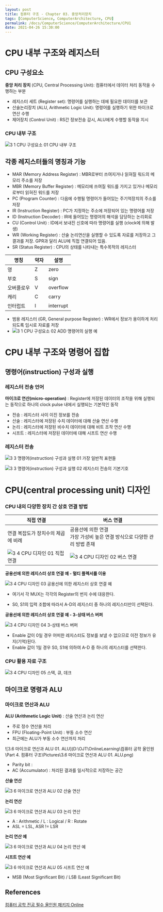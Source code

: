 ```yaml
---
layout: post
title: 컴퓨터 구조 - Chapter 03. 중앙처리장치
tags: [ComputerScience, ComputerArchitecture, CPU]
permalink: /docs/ComputerScience/ComputerArchitecture/CPU1
date: 2021-04-26 15:30:00
---
```

# CPU 내부 구조와 레지스터

## CPU 구성요소

**중앙 처리 장치** (CPU, Central Processing Unit): 컴퓨터에서 데이터 처리 동작을 수행하는 부분

- 레지스터 세트 (Register set): 명령어를 실행하는 데에 필요한 데이터를 보관
- 산술논리장치 (ALU, Arithmetic Logic Unit): 명령어를 실행하기 위한 마이크로 연산 수행
- 제어장치 (Control Unit) : RS간 정보전송 감시, ALU에게 수행할 동작을 지시

### CPU 내부 구조

![3 1 CPU 구성요소 01  CPU 내부 구조](https://user-images.githubusercontent.com/52024566/116038869-f9c1b100-a6a4-11eb-9eee-7fd20c462c4e.png)

## 각종 레지스터들의 명칭과 기능

- MAR (Memory Address Register) : MBR로부터 쓰여지거나 읽혀질 워드의 메모리 주소를 저장
- MBR (Memory Buffer Register) : 메모리에 쓰여질 워드를 가지고 있거나 메모리로부터 읽혀진 워드를 저장
- PC (Program Counter) : 다음에 수행될 명령어가 들어있는 주기억장치의 주소를 저장
- IR (Instruction Register) : PC가 지정하는 주소에 저장되어 있는 명령어를 저장
- ID (Instruction Decoder) : IR에 들어있는 명령어의 해석을 담당하는 논리회로
- CU (Control Unit) : ID에서 보내진 신호에 따라 명령어를 실행 (clock에 의해 발생)
- WR (Working Register) : 산술 논리연산을 실행할 수 있도록 자료를 저장하고 그 결과를 저장. GPR과 달리 ALU에 직접 연결되어 있음.
- SR (Status Register) : CPU의 상태를 나타내는 특수목적의 레지스터

| 명칭       | 약자 | 설명      |
| ---------- | ---- | --------- |
| 영         | Z    | zero      |
| 부호       | S    | sign      |
| 오버플로우 | V    | overflow  |
| 캐리       | C    | carry     |
| 인터럽트   | I    | interrupt |

- 범용 레지스터 (GR, General purpose Register) : WR에서 정보가 용이하게 처리되도록 임시로 자료를 저장
- ![3 1 CPU 구성요소 02  ADD 명령어의 실행 예](https://user-images.githubusercontent.com/52024566/116040258-c2540400-a6a6-11eb-9bc1-b706f851e368.png)

# CPU 내부 구조와 명령어 집합

## 명령어(instruction) 구성과 실행

### 레지스터 전송 언어

**마이크로 연산(micro-operation)** : Register에 저장된 데이터의 조작을 위해 실행되는 동작으로 하나의 clock pulse 내에서 실행되는 기본적인 동작

- 전송 : 레지스터 사이 이진 정보를 전송
- 산술 : 레지스터에 저장된 수치 데이터에 대해 산술 연산 수행
- 논리 : 레지스터에 저장된 비수치 데이터에 대해 비트 조작 연산 수행
- 시프트 : 레지스터에 저장된 데이터에 대해 시프트 연산 수행

### 레지스터 전송

![3 3 명령어(instruction) 구성과 실행 01  가장 일반적 표현들](https://user-images.githubusercontent.com/52024566/116047737-5f1a9f80-a6af-11eb-906c-9130c73ae6ae.png)

![3 3 명령어(instruction) 구성과 실행 02  레지스터 전송의 기본기호](https://user-images.githubusercontent.com/52024566/116047212-d00d8780-a6ae-11eb-9466-a8c2ec70481a.png)

# CPU(central processing unit) 디자인

### CPU 내의 다양한 장치 간 상호 연결 방법

| 직접 연결                                                    | 버스 연결                                                    |
| ------------------------------------------------------------ | ------------------------------------------------------------ |
| 연결 복잡도가 장치수의 제곱에 비례<br />                     | 공용선에 의한 연결<br />가장 가성비 높은 연결 방식으로 다양한 관리 방법 존재 |
| ![3 4 CPU 디자인 01  직접 연결](https://user-images.githubusercontent.com/52024566/116047980-a56ffe80-a6af-11eb-8e51-91c92a961b9d.png) | ![3 4 CPU 디자인 02  버스 연결](https://user-images.githubusercontent.com/52024566/116047984-a6a12b80-a6af-11eb-8323-2945de9256c4.png) |

**공용선에 의한 레지스터 상호 연결 예 - 멀티 플렉서를 이용** 

![3 4 CPU 디자인 03  공용선에 의한 레지스터 상호 연결 예](https://user-images.githubusercontent.com/52024566/116048671-5d9da700-a6b0-11eb-9062-ca6644ee77cc.png)

- 여기서 각 MUX는 각각의 Register의 번지 수에 대응한다. 

- S0, S1의 입력 조합에 따라서 A-D의 레지스터 중 하나의 레지스터만이 선택된다.

**공용선에 의한 레지스터 상호 연결 예 - 3-상태 버스 버퍼** 

![3 4 CPU 디자인 04  3-상태 버스 버퍼](https://user-images.githubusercontent.com/52024566/116049076-d7359500-a6b0-11eb-851e-471272da6a14.png)

- Enable 값이 0일 경우 어떠한 레지스터도 정보를 보낼 수 없으므로 이전 정보가 유지(기억)된다.
- Enable 값이 1일 경우 S0, S1에 의하여 A-D 중 하나의 레지스터를 선택한다.

### CPU 활용 자료 구조

![3 4 CPU 디자인 05  스택, 큐, 데크](https://user-images.githubusercontent.com/52024566/116049426-372c3b80-a6b1-11eb-8acb-02190e9bab54.png)

## 마이크로 명령과 ALU

### 마이크로 연산과 ALU

**ALU (Arithmetic Logic Unit)** : 산술 연산과 논리 연산

- 주로 정수 연산을 처리
- FPU (Floating-Point Unit) : 부동 소수 연산
- 최근에는 ALU가 부동 소수 연산까지 처리

![3.6 마이크로 연산과 ALU 01. ALU](D:\OJT\OnlineLearning\컴퓨터 공학 올인원\Part 4. 컴퓨터 구조\Pictures\3.6 마이크로 연산과 ALU 01. ALU.png)

- Parity bit : 
- AC (Accumulator) : 처리된 결과를 일시적으로 저장하는 공간

**산술 연산**

![3 6 마이크로 연산과 ALU 02  산술 연산](https://user-images.githubusercontent.com/52024566/116211515-da975200-a77e-11eb-9053-05b8340b474d.png)

**논리 연산**

![3 6 마이크로 연산과 ALU 03  논리 연산](https://user-images.githubusercontent.com/52024566/116211518-db2fe880-a77e-11eb-9a37-938bf0de5e8a.png)

- A : Arithmetic / L : Logical / R : Rotate
- ASL = LSL, ASR != LSR

**논리 연산 예**

![3 6 마이크로 연산과 ALU 04  논리 연산 예](https://user-images.githubusercontent.com/52024566/116211520-db2fe880-a77e-11eb-8697-08093ad6fcb6.png)

**시프트 연산 예**

![3 6 마이크로 연산과 ALU 05  시프트 연산 예](https://user-images.githubusercontent.com/52024566/116211521-dbc87f00-a77e-11eb-97df-50b167c52db5.png)

- MSB (Most Significant Bit) / LSB (Least Significant Bit)

## References

[컴퓨터 공학 전공 필수 올인원 패키지 Online](https://www.fastcampus.co.kr/dev_online_cs)